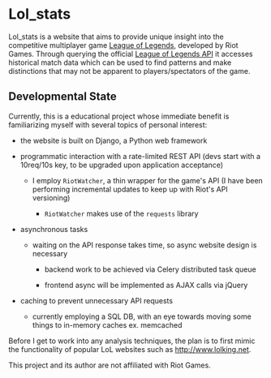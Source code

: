 # Lol_stats
Lol_stats is a website that aims to provide unique insight into the competitive multiplayer game [League of Legends](http://leagueoflegends.com), developed by Riot Games.
Through querying the official [League of Legends API](http://developer.riotgames.com/) it accesses historical match data which can be used to find patterns and make distinctions that may not be apparent to players/spectators of the game.

## Developmental State
Currently, this is a educational project whose immediate benefit is familiarizing myself with several topics of personal interest:

- the website is built on Django, a Python web framework

- programmatic interaction with a rate-limited REST API (devs start with a 10req/10s key, to be upgraded upon application acceptance)

    + I employ `RiotWatcher`, a thin wrapper for the game's API (I have been performing incremental updates to keep up with Riot's API versioning)

        * `RiotWatcher` makes use of the `requests` library

- asynchronous tasks

    + waiting on the API response takes time, so async website design is necessary

        * backend work to be achieved via Celery distributed task queue

        * frontend async will be implemented as AJAX calls via jQuery

- caching to prevent unnecessary API requests

    + currently employing a SQL DB, with an eye towards moving some things to in-memory caches ex. memcached

Before I get to work into any analysis techniques, the plan is to first mimic the functionality of popular LoL websites such as http://www.lolking.net.

This project and its author are not affiliated with Riot Games.